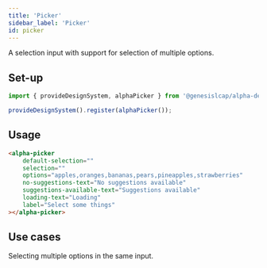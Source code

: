```yaml
---
title: 'Picker'
sidebar_label: 'Picker'
id: picker
---
```


A selection input with support for selection of multiple options.

## Set-up

```ts
import { provideDesignSystem, alphaPicker } from '@genesislcap/alpha-design-system';

provideDesignSystem().register(alphaPicker());
```

## Usage

```html
<alpha-picker
    default-selection=""
    selection=""
    options="apples,oranges,bananas,pears,pineapples,strawberries"
    no-suggestions-text="No suggestions available"
    suggestions-available-text="Suggestions available"
    loading-text="Loading"
    label="Select some things"
></alpha-picker>
```

## Use cases

Selecting multiple options in the same input.
